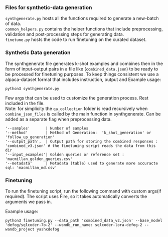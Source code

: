 

### Files for synthetic-data generation

```synthgenerate.py``` hosts all the functions required to generate a new-batch of data.  
```common_helpers.py``` contains the helper functions that include preprocessing, validation and post-processing steps for generating data.   
```finetune.py``` hosts the code to run finetuning on the curated dataset.  

### Synthetic Data generation
The synthgenerate file generates k-shot examples and combines then in the form of input-output pairs in a file like (```combined_data.json```) to be ready to be processed for finetuning purposes. To keep things consistent we use a alpaca-dataset format that includes instruction, output and 
Example usage:  
```
python3 synthgenerate.py
```
Few args that can be used to customize the generation process. Rest included in the file.   
Note: for simplicity the ```qa_collection``` folder is read recursively when ```combine_json_files``` is called by the main function in synthgenerate. 
Can be added as a separate flag when preprocessing data.

```
'--samples'       | Number of samples 
'--method'        | Method of Generation:  'k_shot_generation' or 'follow_up_generation'
'--output_path',  | Output path for storing the combined responses : 'combined_v3.json' # the finetuning script reads the data from this dir
'--input_examples'| Golden queries or reference set : 'macmillan_golden_queries.csv' 
'--metadata'      | Metadata (table) used to generate more accuracte sql: 'macmillan_md.csv'
```

### Finetuning
To run the finetuning script, run the following command with custom args(if required). The script uses Fire, so it takes automatically converts the arguments we pass in.   

Example usage:  
```
python3 finetuning.py --data_path 'combined_data_v2.json' --base_model 'defog/sqlcoder-7b-2' --wandb_run_name: sqlcoder-lora-defog-2 --wandb_project yashxdefog
```

